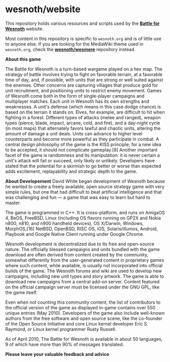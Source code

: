 wesnoth/website
===============

This repository holds various resources and scripts used by the
**[Battle for Wesnoth][1]** website.

[1]: <https://www.wesnoth.org/>

Most content in this repository is specific to ``wesnoth.org`` and is of little
use to anyone else. If you are looking for the MediaWiki theme used in
``wesnoth.org``, check the **[wesnoth/wesmere][2]** repository instead.

[2]: <https://github.com/wesnoth/wesmere>

**About this game**

The Battle for Wesnoth is a turn-based wargame played on a hex map. The strategy of battle involves trying to fight on favorable terrain, at a favorable time of day, and, if possible, with units that are strong or well suited against the enemies. Other concerns are capturing villages that produce gold for unit recruitment, and positioning units to restrict enemy movement. Games of Wesnoth come both in the form of single-player campaigns and multiplayer matches.
Each unit in Wesnoth has its own strengths and weaknesses. A unit's defense (which means in this case dodge chance) is based on the terrain it stands on. Elves, for example, are difficult to hit when fighting in a forest. Different types of attacks (melee and ranged), weapon types (pierce, blade, impact, arcane, cold, and fire), and a day-night cycle (in most maps) that alternately favors lawful and chaotic units, altering the amount of damage a unit deals. Units can advance to higher level counterparts and become more powerful as they participate in combat.
A central design philosophy of the game is the KISS principle; for a new idea to be accepted, it should not complicate gameplay.[8] Another important facet of the game is randomness and its manipulation: it is never certain a unit's attack will fail or succeed, only likely or unlikely. Developers have stated that the potential for a skirmish to go better or worse than expected adds excitement, replayability and strategic depth to the game.

**About Developement**
David White began development of Wesnoth because he wanted to create a freely available, open source strategy game with very simple rules, but one that had difficult to beat artificial intelligence and that was challenging and fun — a game that was easy to learn but hard to master.

The game is programmed in C++. It is cross-platform, and runs on AmigaOS 4, BeOS, FreeBSD, Linux (including OS flavors running on GP2X and Nokia n800, n810, and n900 handheld devices), OS X/Darwin, Windows, MorphOS,[16] NetBSD, OpenBSD, RISC OS, iOS, Solaris/illumos, Android, Playbook and Google Native Client running under Google Chrome.

Wesnoth development is decentralized due to its free and open-source nature. The officially blessed campaigns and units bundled with the game download are often derived from content created by the community, somewhat differently from the user-generated content in proprietary games where such content, while available, is usually not incorporated into official builds of the game. The Wesnoth forums and wiki are used to develop new campaigns, including new unit types and story artwork. The game is able to download new campaigns from a central add-on server. Content featured on the official campaign server must be licensed under the GNU GPL, like the game itself.

Even when not counting this community content, the list of contributors to the official version of the game as displayed in-game contains over 550 unique entries (May 2010). Developers of the game also include well-known authors from the free software and open source scene, like the co-founder of the Open Source Initiative and core Linux kernel developer Eric S. Raymond, or Linux kernel programmer Rusty Russell.

As of April 2010, The Battle for Wesnoth is available in about 50 languages, 9 of which have more than 90% of messages translated.

**Please leave your valuable feedback and advice**

